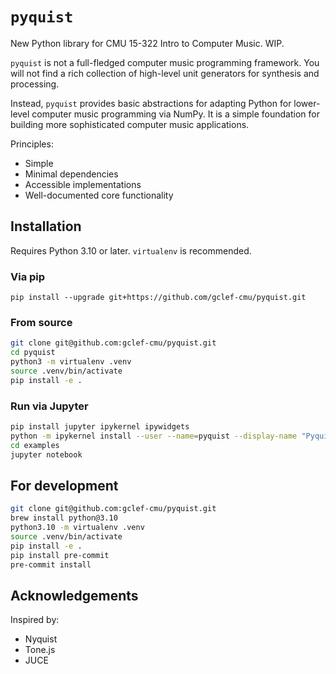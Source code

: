 # `pyquist`

New Python library for CMU 15-322 Intro to Computer Music. WIP.

`pyquist` is not a full-fledged computer music programming framework. You will not find a rich collection of high-level unit generators for synthesis and processing.

Instead, `pyquist` provides basic abstractions for adapting Python for lower-level computer music programming via NumPy. It is a simple foundation for building more sophisticated computer music applications.

Principles:

- Simple
- Minimal dependencies
- Accessible implementations
- Well-documented core functionality

## Installation

Requires Python 3.10 or later. `virtualenv` is recommended.

### Via pip

`pip install --upgrade git+https://github.com/gclef-cmu/pyquist.git`

### From source

```sh
git clone git@github.com:gclef-cmu/pyquist.git
cd pyquist
python3 -m virtualenv .venv
source .venv/bin/activate
pip install -e .
```

### Run via Jupyter

```sh
pip install jupyter ipykernel ipywidgets
python -m ipykernel install --user --name=pyquist --display-name "Pyquist"
cd examples
jupyter notebook
```

## For development

```sh
git clone git@github.com:gclef-cmu/pyquist.git
brew install python@3.10
python3.10 -m virtualenv .venv
source .venv/bin/activate
pip install -e .
pip install pre-commit
pre-commit install
```

## Acknowledgements

Inspired by:

- Nyquist
- Tone.js
- JUCE
